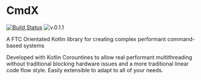 # CmdX

[![Build Status](https://github.com/AshOnDiscord/FTC-OffSeason/actions/workflows/gradle.yml/badge.svg?branch=master)](https://github.com/AshOnDiscord/FTC-OffSeason/actions/workflows/gradle.yml) ![v.0.1.1](https://img.shields.io/badge/maven--local-v0.1.1-orange)

A FTC Orientated Kotlin library for creating complex performant command-based systems

Developed with Kotlin Corountines to allow real performant multithreading without traditional blocking hardware issues and a more traditional linear code flow style. Easily extensible to adapt to all of your needs.
